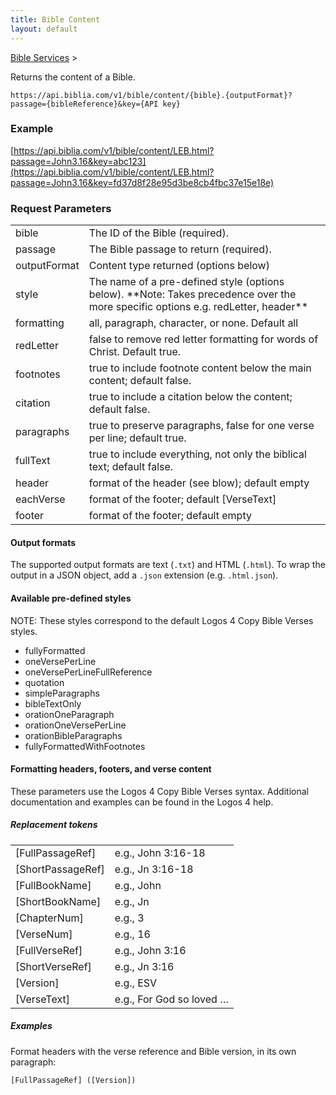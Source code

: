 ```yaml
---
title: Bible Content
layout: default
---
```

[Bible Services](Bible_Services) >

Returns the content of a Bible.

```
https://api.biblia.com/v1/bible/content/{bible}.{outputFormat}?passage={bibleReference}&key={API key}
```

### Example

[https://api.biblia.com/v1/bible/content/LEB.html?passage=John3.16&key=abc123](https://api.biblia.com/v1/bible/content/LEB.html?passage=John3.16&key=fd37d8f28e95d3be8cb4fbc37e15e18e)

### Request Parameters

<table>
<tr><td> bible </td><td> The ID of the Bible (required). </td></tr>
<tr><td> passage </td><td> The Bible passage to return (required). </td></tr>
<tr><td> outputFormat </td><td> Content type returned (options below) </td></tr>
<tr><td> style </td><td> The name of a pre-defined style (options below). **Note: Takes precedence over the more specific options e.g. redLetter, header** </td></tr>
<tr><td> formatting </td><td> all, paragraph, character, or none. Default all </td></tr>
<tr><td> redLetter </td><td> false to remove red letter formatting for words of Christ. Default true. </td></tr>
<tr><td> footnotes </td><td> true to include footnote content below the main content; default false. </td></tr>
<tr><td> citation </td><td> true to include a citation below the content; default false. </td></tr>
<tr><td> paragraphs </td><td> true to preserve paragraphs, false for one verse per line; default true. </td></tr>
<tr><td> fullText </td><td> true to include everything, not only the biblical text; default false. </td></tr>
<tr><td> header </td><td> format of the header (see blow); default empty </td></tr>
<tr><td> eachVerse </td><td> format of the footer; default [VerseText] </td></tr>
<tr><td> footer </td><td> format of the footer; default empty </td></tr>
</table>

#### Output formats

The supported output formats are text (`.txt`) and HTML (`.html`). To wrap the output in a JSON object, add a `.json` extension (e.g. `.html.json`).

#### Available pre-defined styles

NOTE: These styles correspond to the default Logos 4 Copy Bible Verses styles.

* fullyFormatted
* oneVersePerLine
* oneVersePerLineFullReference
* quotation
* simpleParagraphs
* bibleTextOnly
* orationOneParagraph
* orationOneVersePerLine
* orationBibleParagraphs
* fullyFormattedWithFootnotes

#### Formatting headers, footers, and verse content

These parameters use the Logos 4 Copy Bible Verses syntax. Additional documentation and examples can be found in the Logos 4 help.

##### Replacement tokens

<table>
<tr><td> [FullPassageRef] </td><td> e.g., John 3:16-18 </td></tr>
<tr><td> [ShortPassageRef] </td><td> e.g., Jn 3:16-18 </td></tr>
<tr><td> [FullBookName] </td><td> e.g., John </td></tr>
<tr><td> [ShortBookName] </td><td> e.g., Jn </td></tr>
<tr><td> [ChapterNum] </td><td> e.g., 3 </td></tr>
<tr><td> [VerseNum] </td><td> e.g., 16 </td></tr>
<tr><td> [FullVerseRef] </td><td> e.g., John 3:16 </td></tr>
<tr><td> [ShortVerseRef] </td><td> e.g., Jn 3:16 </td></tr>
<tr><td> [Version] </td><td> e.g., ESV </td></tr>
<tr><td> [VerseText] </td><td> e.g., For God so loved … </td></tr>
</table>

##### Examples

Format headers with the verse reference and Bible version, in its own paragraph:

```
[FullPassageRef] ([Version])
```
